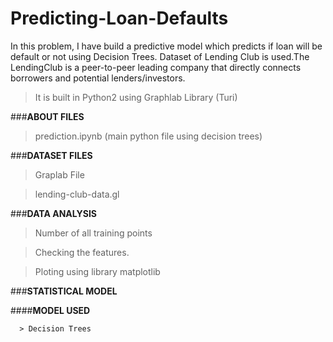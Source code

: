 # Predicting-Loan-Defaults
In this problem, I have build a predictive model which predicts if loan will be default or not using Decision Trees. Dataset of Lending Club is used.The LendingClub is a peer-to-peer leading company that directly connects borrowers and potential lenders/investors.
> It is built in Python2 using Graphlab Library (Turi) 

###**ABOUT FILES**

>prediction.ipynb (main python file using decision trees)


###**DATASET FILES**

>Graplab File

>lending-club-data.gl

###**DATA ANALYSIS**

>Number of all training points

>Checking the features.

>Ploting using library matplotlib

###**STATISTICAL MODEL**


 ####**MODEL USED**
 
      > Decision Trees
